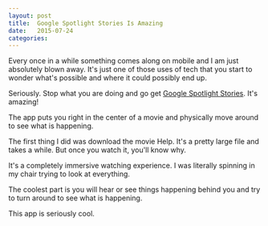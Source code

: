 ```yaml
---
layout: post
title:  Google Spotlight Stories Is Amazing
date:   2015-07-24
categories:
---
```


Every once in a while something comes along on mobile and I am just absolutely blown away. It's just one of those uses of tech that you start to wonder what's possible and where it could possibly end up.

Seriously. Stop what you are doing and go get [Google Spotlight Stories](http://www.theverge.com/2015/7/23/9023411/spotlight-stories-ios-google-releases). It's amazing!

The app puts you right in the center of a movie and physically move around to see what is happening.

The first thing I did was download the movie Help. It's a pretty large file and takes a while. But once you watch it, you'll know why.

It's a completely immersive watching experience. I was literally spinning in my chair trying to look at everything.

The coolest part is you will hear or see things happening behind you and try to turn around to see what is happening.

This app is seriously cool.


